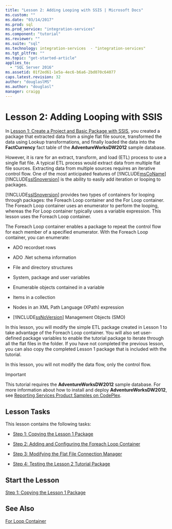 ```yaml
---
title: "Lesson 2: Adding Looping with SSIS | Microsoft Docs"
ms.custom: ""
ms.date: "03/14/2017"
ms.prod: sql
ms.prod_service: "integration-services"
ms.component: "tutorial"
ms.reviewer: ""
ms.suite: "sql"
ms.technology: integration-services  - "integration-services"
ms.tgt_pltfrm: ""
ms.topic: "get-started-article"
applies_to: 
  - "SQL Server 2016"
ms.assetid: 01f2ed61-1e5a-4ec6-b6a6-2bd070c64077
caps.latest.revision: 32
author: "douglaslMS"
ms.author: "douglasl"
manager: craigg
---
```

# Lesson 2: Adding Looping with SSIS
In [Lesson 1: Create a Project and Basic Package with SSIS](../integration-services/lesson-1-create-a-project-and-basic-package-with-ssis.md), you created a package that extracted data from a single flat file source, transformed the data using Lookup transformations, and finally loaded the data into the **FactCurrency** fact table of the **AdventureWorksDW2012** sample database.  
  
However, it is rare for an extract, transform, and load (ETL) process to use a single flat file. A typical ETL process would extract data from multiple flat file sources. Extracting data from multiple sources requires an iterative control flow. One of the most anticipated features of [!INCLUDE[msCoName](../includes/msconame-md.md)] [!INCLUDE[ssISnoversion](../includes/ssisnoversion-md.md)] is the ability to easily add iteration or looping to packages.  
  
[!INCLUDE[ssISnoversion](../includes/ssisnoversion-md.md)] provides two types of containers for looping through packages: the Foreach Loop container and the For Loop container. The Foreach Loop container uses an enumerator to perform the looping, whereas the For Loop container typically uses a variable expression. This lesson uses the Foreach Loop container.  
  
The Foreach Loop container enables a package to repeat the control flow for each member of a specified enumerator. With the Foreach Loop container, you can enumerate:  
  
-   ADO recordset rows  
  
-   ADO .Net schema information  
  
-   File and directory structures  
  
-   System, package and user variables  
  
-   Enumerable objects contained in a variable  
  
-   Items in a collection  
  
-   Nodes in an XML Path Language (XPath) expression  
  
-   [!INCLUDE[ssNoVersion](../includes/ssnoversion-md.md)] Management Objects (SMO)  
  
In this lesson, you will modify the simple ETL package created in Lesson 1 to take advantage of the Foreach Loop container. You will also set user-defined package variables to enable the tutorial package to iterate through all the flat files in the folder. If you have not completed the previous lesson, you can also copy the completed Lesson 1 package that is included with the tutorial.  
  
In this lesson, you will not modify the data flow, only the control flow.  
  
> [!IMPORTANT]  
> This tutorial requires the **AdventureWorksDW2012** sample database. For more information about how to install and deploy **AdventureWorksDW2012**, see [Reporting Services Product Samples on CodePlex](http://go.microsoft.com/fwlink/p/?LinkID=526910).  
  
## Lesson Tasks  
This lesson contains the following tasks:  
  
-   [Step 1: Copying the Lesson 1 Package](../integration-services/lesson-2-1-copying-the-lesson-1-package.md)  
  
-   [Step 2: Adding and Configuring the Foreach Loop Container](../integration-services/lesson-2-2-adding-and-configuring-the-foreach-loop-container.md)  
  
-   [Step 3: Modifying the Flat File Connection Manager](../integration-services/lesson-2-3-modifying-the-flat-file-connection-manager.md)  
  
-   [Step 4: Testing the Lesson 2 Tutorial Package](../integration-services/lesson-2-4-testing-the-lesson-2-tutorial-package.md)  
  
## Start the Lesson  
[Step 1: Copying the Lesson 1 Package](../integration-services/lesson-2-1-copying-the-lesson-1-package.md)  
  
## See Also  
[For Loop Container](../integration-services/control-flow/for-loop-container.md)  
  
  
  
